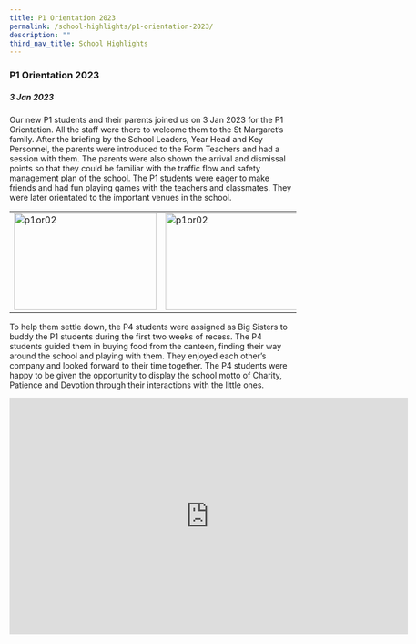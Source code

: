 ```yaml
---
title: P1 Orientation 2023
permalink: /school-highlights/p1-orientation-2023/
description: ""
third_nav_title: School Highlights
---
```

### P1 Orientation 2023

##### 3 Jan 2023

Our new P1 students and their parents joined us on 3 Jan 2023 for the P1 Orientation. All the staff were there to welcome them to the St Margaret’s family. After the briefing by the School Leaders, Year Head and Key Personnel, the parents were introduced to the Form Teachers and had a session with them. The parents were also shown the arrival and dismissal points so that they could be familiar with the traffic flow and safety management plan of the school. The P1 students were eager to make friends and had fun playing games with the teachers and classmates. They were later orientated to the important venues in the school.  

<table>
<tbody>
<tr>

<td><img alt="p1or02" src="/images/Thumbnails/p1or_01.jpg" style="width:250px;height:170px;"> </td>

<td><img alt="p1or02" src="/images/Thumbnails/p1or_02.jpg" style="width:250px;height:170px;"> </td>

</tr></tbody></table>	
 

To help them settle down, the P4 students were assigned as Big Sisters to buddy the P1 students during the first two weeks of recess. The P4 students guided them in buying food from the canteen, finding their way around the school and playing with them. They enjoyed each other’s company and looked forward to their time together. The P4 students were happy to be given the opportunity to display the school motto of Charity, Patience and Devotion through their interactions with the little ones.

<iframe width="700" height="415" src="https://www.youtube.com/embed/2gdlmg9q1jY" title="YouTube video player" frameborder="0" allow="accelerometer; autoplay; clipboard-write; encrypted-media; gyroscope; picture-in-picture; web-share" allowfullscreen=""></iframe>